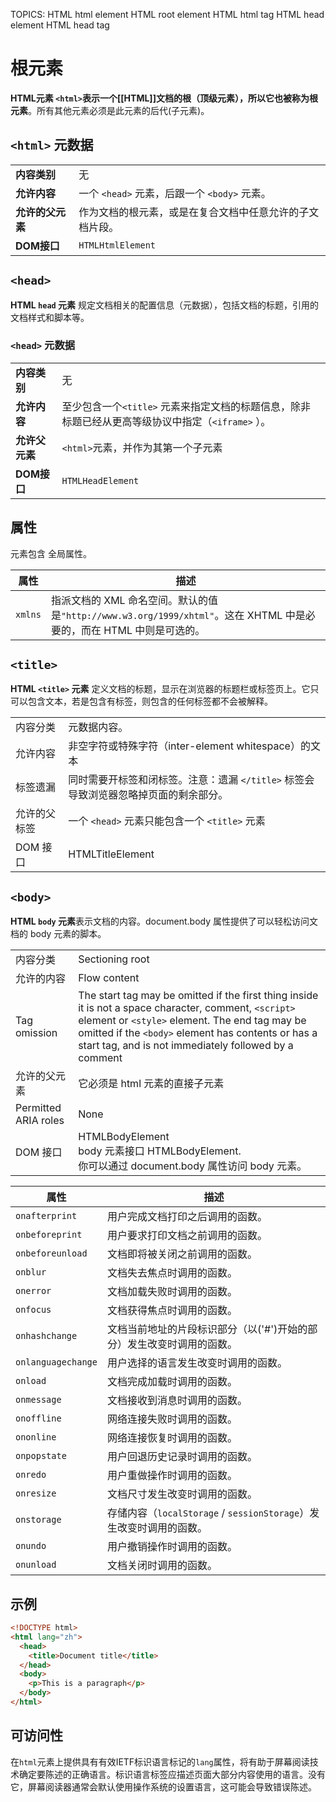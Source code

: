 TOPICS: <html>
        HTML html element
        HTML root element
        HTML html tag
        <head>
        HTML head element
        HTML head tag

# 根元素

**HTML元素 `<html>`**表示一个[[HTML]]文档的根（顶级元素），所以它也被称为**根元素**。所有其他元素必须是此元素的后代(子元素)。

## `<html>` 元数据

|  |  |
| :-- | :-- |
| **内容类别** | 无 |
| **允许内容** | 一个 `<head>` 元素，后跟一个 `<body>` 元素。|
| **允许的父元素** | 作为文档的根元素，或是在复合文档中任意允许的子文档片段。|
| **DOM接口** | `HTMLHtmlElement` |

## `<head>`

**HTML `head` 元素** 规定文档相关的配置信息（元数据），包括文档的标题，引用的文档样式和脚本等。

### `<head>` 元数据

|  |  |
| :-- | :-- |
| **内容类别** | 无 |
| **允许内容** | 至少包含一个`<title>` 元素来指定文档的标题信息，除非标题已经从更高等级协议中指定（`<iframe>` ）。|
| **允许父元素** | `<html>`元素，并作为其第一个子元素 |
| **DOM接口** | `HTMLHeadElement` |

## 属性

元素包含 全局属性。

| 属性 | 描述 |
| --- | --- |
| `xmlns` | 指派文档的 XML 命名空间。默认的值是`"http://www.w3.org/1999/xhtml"`。这在 XHTML 中是必要的，而在 HTML 中则是可选的。 |

## `<title>`

**HTML `<title>` 元素** 定义文档的标题，显示在浏览器的标题栏或标签页上。它只可以包含文本，若是包含有标签，则包含的任何标签都不会被解释。

|  |  |
| -- | -- |
| 内容分类 | 元数据内容。|
| 允许内容 | 非空字符或特殊字符（inter-element whitespace）的文本 |
| 标签遗漏 | 同时需要开标签和闭标签。注意：遗漏 `</title>` 标签会导致浏览器忽略掉页面的剩余部分。|
| 允许的父标签 | 一个 `<head>` 元素只能包含一个 `<title>` 元素 |
| DOM 接口 | HTMLTitleElement |

## `<body>`

**HTML `body` 元素**表示文档的内容。document.body 属性提供了可以轻松访问文档的 body 元素的脚本。

|  |  |
| -- | -- |
| 内容分类 | Sectioning root |
| 允许的内容 | Flow content |
| Tag omission | The start tag may be omitted if the first thing inside it is not a space character, comment, `<script>` element or `<style>` element. The end tag may be omitted if the `<body>` element has contents or has a start tag, and is not immediately followed by a comment |
| 允许的父元素 | 它必须是 html 元素的直接子元素 |
| Permitted ARIA roles | None |
| DOM 接口 | HTMLBodyElement<br>body 元素接口 HTMLBodyElement.<br>你可以通过 document.body 属性访问 body 元素。|

| 属性 | 描述 |
| --- | --- |
| `onafterprint` | 用户完成文档打印之后调用的函数。 |
| `onbeforeprint` | 用户要求打印文档之前调用的函数。 |
| `onbeforeunload` | 文档即将被关闭之前调用的函数。 |
| `onblur` | 文档失去焦点时调用的函数。 |
| `onerror` | 文档加载失败时调用的函数。 |
| `onfocus` | 文档获得焦点时调用的函数。 |
| `onhashchange` | 文档当前地址的片段标识部分（以('#')开始的部分）发生改变时调用的函数。 |
| `onlanguagechange` | 用户选择的语言发生改变时调用的函数。 |
| `onload` | 文档完成加载时调用的函数。 |
| `onmessage` | 文档接收到消息时调用的函数。 |
| `onoffline` | 网络连接失败时调用的函数。 |
| `ononline` | 网络连接恢复时调用的函数。 |
| `onpopstate` | 用户回退历史记录时调用的函数。 |
| `onredo` | 用户重做操作时调用的函数。 |
| `onresize` | 文档尺寸发生改变时调用的函数。 |
| `onstorage` | 存储内容（`localStorage` / `sessionStorage`）发生改变时调用的函数。 |
| `onundo` | 用户撤销操作时调用的函数。 |
| `onunload` | 文档关闭时调用的函数。 |

## 示例

```html
<!DOCTYPE html>
<html lang="zh">
  <head>
    <title>Document title</title>
  </head>
  <body>
    <p>This is a paragraph</p>
  </body>
</html>
```

## 可访问性

在`html`元素上提供具有有效IETF标识语言标记的`lang`属性，将有助于屏幕阅读技术确定要陈述的正确语言。标识语言标签应描述页面大部分内容使用的语言。没有它，屏幕阅读器通常会默认使用操作系统的设置语言，这可能会导致错误陈述。
